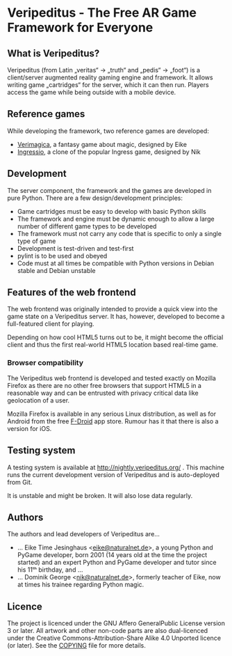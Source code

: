 # Veripeditus - The Free AR Game Framework for Everyone

## What is Veripeditus?

Veripeditus (from Latin „veritas“ → „truth“ and „pedis“ → „foot“) is a
client/server augmented reality gaming engine and framework. It allows
writing game „cartridges“ for the server, which it can then run. Players
access the game while being outside with a mobile device.

## Reference games

While developing the framework, two reference games are developed:

 * [Verimagica](https://github.com/Veripeditus/game-verimagica),
   a fantasy game about magic, designed by Eike
 * [Ingressio](https://github.com/Veripeditus/game-ingressio),
   a clone of the popular Ingress game, designed by Nik

## Development

The server component, the framework and the games are developed in pure
Python. There are a few design/development principles:

 * Game cartridges must be easy to develop with basic Python skills
 * The framework and engine must be dynamic enough to allow a large
   number of different game types to be developed
 * The framework must not carry any code that is specific to only
   a single type of game
 * Development is test-driven and test-first
 * pylint is to be used and obeyed
 * Code must at all times be compatible with Python versions in Debian
   stable and Debian unstable

## Features of the web frontend

The web frontend was originally intended to provide a quick view into
the game state on a Veripeditus server. It has, however, developed to
become a full-featured client for playing.

Depending on how cool HTML5 turns out to be, it might become the
official client and thus the first real-world HTML5 location based
real-time game.

### Browser compatibility

The Veripeditus web frontend is developed and tested exactly on Mozilla
Firefox as there are no other free browsers that support HTML5 in a
reasonable way and can be entrusted with privacy critical data like
geolocation of a user.

Mozilla Firefox is available in any serious Linux distribution, as well
as for Android from the free [F-Droid](https://f-droid.org) app store.
Rumour has it that there is also a version for iOS.

## Testing system

A testing system is available at http://nightly.veripeditus.org/ . This
machine runs the current development version of Veripeditus and is
auto-deployed from Git.

It is unstable and might be broken. It will also lose data regularly.

## Authors

The authors and lead developers of Veripeditus are…

 * … Eike Time Jesinghaus <<eike@naturalnet.de>>, a young Python and PyGame
   developer, born 2001 (14 years old at the time the project started)
   and an expert Python and PyGame developer and tutor since his 11ᵗʰ
   birthday, and …
 * … Dominik George <<nik@naturalnet.de>>, formerly teacher of Eike, now
   at times his trainee regarding Python magic.

## Licence

The project is licenced under the GNU Affero GeneralPublic License
version 3 or later. All artwork and other non-code parts are also
dual-licenced under the Creative Commons-Attribution-Share Alike 4.0
Unported licence (or later). See the
[COPYING](https://github.com/Veripeditus/veripeditus-server/blob/master/COPYING)
file for more details.
